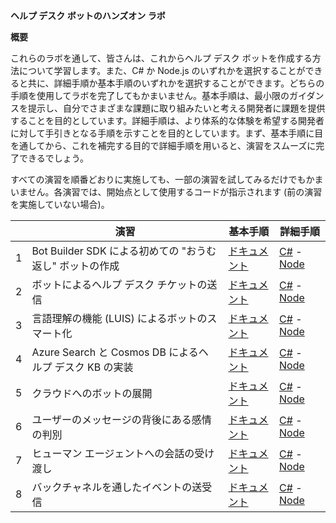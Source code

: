 **ヘルプ デスク ボットのハンズオン ラボ**

**概要**

これらのラボを通して、皆さんは、これからヘルプ デスク
ボットを作成する方法について学習します。また、C\# か Node.js
のいずれかを選択することができると共に、詳細手順か基本手順のいずれかを選択することができます。どちらの手順を使用してラボを完了してもかまいません。基本手順は、最小限のガイダンスを提示し、自分でさまざまな課題に取り組みたいと考える開発者に課題を提供することを目的としています。詳細手順は、より体系的な体験を希望する開発者に対して手引きとなる手順を示すことを目的としています。まず、基本手順に目を通してから、これを補完する目的で詳細手順を用いると、演習をスムーズに完了できるでしょう。

すべての演習を順番どおりに実施しても、一部の演習を試してみるだけでもかまいません。各演習では、開始点として使用するコードが指示されます
(前の演習を実施していない場合)。

|   | **演習**                                                 | **基本手順**                                                                                                      | **詳細手順**                                                                                                                                                                                                                     |
|---|----------------------------------------------------------|-------------------------------------------------------------------------------------------------------------------|----------------------------------------------------------------------------------------------------------------------------------------------------------------------------------------------------------------------------------|
| 1 | Bot Builder SDK による初めての "おうむ返し" ボットの作成 | [ドキュメント](exercise1-EchoBot.md)                | [C\#](CSharp/exercise1-EchoBot.md) - [Node](Node/exercise1-EchoBot.md)                               |
| 2 | ボットによるヘルプ デスク チケットの送信                 | [ドキュメント](exercise2-TicketSubmissionDialog.md) | [C\#](CSharp/exercise2-TicketSubmissionDialog.md) - [Node](Node/exercise2-TicketSubmissionDialog.md) |
| 3 | 言語理解の機能 (LUIS) によるボットのスマート化           | [ドキュメント](exercise3-LuisDialog.md)             | [C\#](CSharp/exercise3-LuisDialog.md) - [Node](Node/exercise3-LuisDialog.md)                         |
| 4 | Azure Search と Cosmos DB によるヘルプ デスク KB の実装  | [ドキュメント](exercise4-KnowledgeBase.md)          | [C\#](CSharp/exercise4-KnowledgeBase.md) - [Node](Node/exercise4-KnowledgeBase.md)                   |
| 5 | クラウドへのボットの展開                                 | [ドキュメント](exercise5-Deployment.md)             | [C\#](CSharp/exercise5-Deployment.md) - [Node](Node/exercise5-Deployment.md)                         |
| 6 | ユーザーのメッセージの背後にある感情の判別               | [ドキュメント](exercise6-MoodDetection.md)          | [C\#](CSharp/exercise6-MoodDetection.md) - [Node](Node/exercise6-MoodDetection.md)                   |
| 7 | ヒューマン エージェントへの会話の受け渡し                | [ドキュメント](exercise7-HandOffToHuman.md)         | [C\#](CSharp/exercise7-HandOffToHuman.md) - [Node](Node/exercise7-HandOffToHuman.md)                 |
| 8 | バックチャネルを通したイベントの送受信                   | [ドキュメント](exercise8-BackChannel.md)            | [C\#](CSharp/exercise8-BackChannel.md) - [Node](Node/exercise8-BackChannel.md)                       |
